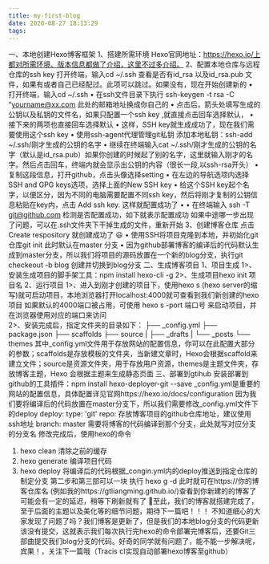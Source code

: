 ```yaml
---
title: my-first-blog
date: 2020-08-27 18:13:29
tags:
---
```


一、本地创建Hexo博客框架
1、搭建所需环境
Hexo官网地址：https://hexo.io/上都对所需环境、版本信息都做了介绍，这里不过多介绍。
2、配置本地仓库与远程仓库的ssh key
打开终端，输入cd ~/.ssh 查看是否有id_rsa 以及id_rsa.pub 文件，如果有或者自己已经配过。此项可以跳过。如果没有，现在开始创建新的
• 打开终端，输入cd ~/.ssh
• 在ssh文件目录下执行 ssh-keygen -t rsa -C “yourname@xx.com  此处的邮箱地址换成你自己的
• 点击后，箭头处填写生成的公钥以及私钥的文件名，如果只配置一个ssh key ,就直接点击回车选择默认，
• 接下来的两项也直接回车选择默认
• 
这样，SSH key就生成成功了，现在我们需要使用这个ssh key
• 使用ssh-agent代理管理git私钥
    添加本地私钥：ssh-add ~/.ssh/刚才生成的公钥的名字
• 继续在终端输入cat ~/.ssh/刚才生成的公钥的名字（默认是id_rsa.pub）如果你创建的时候起了别的名字，这里就输入刚才的名字。然后点击回车，终端内就会显示出公钥的内容（很长一段,以ssh-rsa开头）
• 复制这段信息，打开github，点击头像选择setting
• 在左边的导航选项内选择SSH and GPG keys选项，选择上面的New SSH key
• 给这个SSH key起个名字，以便区分，因为不同的电脑需要配置不同ssh key，然后将刚才复制的公钥信息粘贴在key内，点击 Add ssh key. 这样就配置成功了
• 
• 在终端输入 ssh -T git@github.com 检测是否配置成功，如下就表示配置成功
如果中途哪一步出现了问题，可以在.ssh文件夹下干掉生成的文件，重新开始
3、创建博客仓库
点击 Create respository 就创建成功了  😃
• 使用SSH将项目克隆到本地，并初始化git仓库git init  此时默认在master 分支
• 因为github部署博客的编译后的代码默认生成到master分支，所以我们将项目的源码放置在一个新的blog分支，执行git checkeout -b blog 创建并切换到blog分支
二、生成博客项目
1、项目生成
1>、安装生成项目的脚手架工具：npm install hexo-cli -g
2>、生成项目hexo init 项目名
2、运行项目
1>、进入到刚才创建的项目下，使用hexo s (hexo server的缩写)就可启动项目，本地浏览器打开localhost:4000就可查看到我们新创建的hexo项目
如果默认的4000端口被占用，可使用 hexo s -port 端口号 来启动项目，并在浏览器使用对应的端口来访问   
2>、安装完成后，指定文件夹的目录如下：
├── _config.yml
├── package.json
├── scaffolds
├── source
|   ├── _drafts
|   └── _posts
└── themes
其中_config.yml文件用于存放网站的配置信息，你可以在此配置大部分的参数；scaffolds是存放模板的文件夹，当新建文章时，Hexo会根据scaffold来建立文件；source是资源文件夹，用于存放用户资源，themes是主题文件夹，存放博客主题，Hexo 会根据主题来生成静态页面
三、部署到gtihub
安装部署到github的工具插件：npm install hexo-deployer-git --save
_config.yml是重要的网站的配置信息，具体配置详见官网https://hexo.io/docs/configuration
因为我们要将编译后的代码放置在master分支下，所以我们需要修改_config.yml文件下的deploy
deploy:
  type: 'git'
  repo: 存放博客项目的github仓库地址，建议使用ssh地址
  branch: master  需要将博客的代码编译到那个分支，此处就写对应分支的分支名
修改完成后，使用hexo的命令
1. hexo clean 清除之前的缓存
2. hexo generate 编译项目代码
3. hexo deploy 将编译后的代码根据_congin.yml内的deploy推送到指定仓库的制定分支
第二步和第三部可以一块 执行 hexo g -d 
此时就可在https://你的博客仓库名  (例如我的https://gtliangming.github.io/)查看到你新建的的博客了
可能会有一定的延迟，稍等下刷新就有了
💐至此，我们的博客就搭建完成了，至于后面的主题以及美化等的细节问题，期待下一篇吧！！！
不知道细心的大家发现了问题了吗？我们博客是更新了，但是我们的本地blog分支的代码更新该没有提交，这就表示我们每次执行完hexo的命令部署完博客后，还要Git三部曲提交我们blog分支的代码。好奇的同学就有问题了，能不能一步解决呢，宾果！，关注下一篇哦（Tracis cI实现自动部署hexo博客至github）